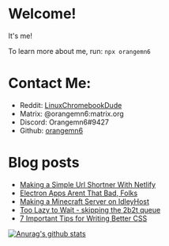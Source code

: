# Welcome!

It's me!

To learn more about me, run:
`npx orangemn6`


# Contact Me:

- Reddit: [LinuxChromebookDude](https://reddit.com/u/LinuxChromebookDude)
- Matrix: @orangemn6:matrix.org
- Discord: Orangemn6#9427
- Github: [orangemn6](https://github.com/orangemn6)

# Blog posts
<!-- BLOG-POST-LIST:START -->
- [Making a Simple Url Shortner With Netlify](http://jacobgoldstein.tk/posts/making-a-simple-url-shortner-with-netlify/)
- [Electron Apps Arent That Bad, Folks](http://jacobgoldstein.tk/posts/electron-apps-arent-that-bad-folks/)
- [Making a Minecraft Server on IdleyHost](http://jacobgoldstein.tk/posts/making-a-minecraft-server-on-idleyhost/)
- [Too Lazy to Wait - skipping the 2b2t queue](http://jacobgoldstein.tk/posts/too-lazy-to-wait-skipping-the-2b2t-queue/)
- [7 Important Tips for Writing Better CSS](http://jacobgoldstein.tk/posts/7-important-tips-for-writing-better-css/)
<!-- BLOG-POST-LIST:END -->

[![Anurag's github stats](https://github-readme-stats.vercel.app/api?username=orangemn6)](https://github.com/anuraghazra/github-readme-stats)
